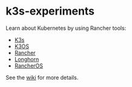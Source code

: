 # k3s-experiments

Learn about Kubernetes by using Rancher tools:
  * [K3s](https://github.com/rancher/k3s) 
  * [K3OS](https://github.com/rancher/k3os) 
  * [Rancher](https://github.com/rancher/rancher) 
  * [Longhorn](https://github.com/rancher/longhorn) 
  * [RancherOS](https://github.com/rancher/os)

See the [wiki](https://github.com/pagong/k3s-experiments/wiki) for more details.
